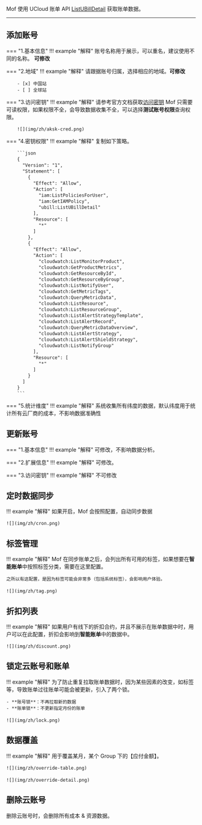Mof 使用 UCloud 账单 API [ListUBillDetail](https://docs.ucloud.cn/api/ubill-api/list_u_bill_detail) 获取账单数据。

---

## 添加账号
=== "1.基本信息"
    !!! example "解释"
        账号名称用于展示，可以重名，建议使用不同的名称。 **可修改**

=== "2.地域"
    !!! example "解释"
        请跟据账号归属，选择相应的地域。**可修改**

        - [x] 中国站
        - [ ] 全球站

=== "3.访问密钥"
    !!! example "解释"
        请参考官方文档获取[访问密钥](https://docs.ucloud.cn/uproject/user)
        Mof 只需要可读权限，如果权限不全，会导致数据收集不全，可以选择**测试账号权限**查询权限。

        ![](img/zh/aksk-cred.png)

=== "4.密钥权限"
    !!! example "解释"
        复制如下策略。

        ```json
        {
          "Version": "1",
          "Statement": [
            {
              "Effect": "Allow",
              "Action": [
                "iam:ListPoliciesForUser",
                "iam:GetIAMPolicy",
                "ubill:ListUBillDetail"
              ],
              "Resource": [
                "*"
              ]
            },
            {
              "Effect": "Allow",
              "Action": [
                "cloudwatch:ListMonitorProduct",
                "cloudwatch:GetProductMetrics",
                "cloudwatch:GetResourceById",
                "cloudwatch:GetResourceByGroup",
                "cloudwatch:ListNotifyUser",
                "cloudwatch:GetMetricTags",
                "cloudwatch:QueryMetricData",
                "cloudwatch:ListResource",
                "cloudwatch:ListResourceGroup",
                "cloudwatch:ListAlertStrategyTemplate",
                "cloudwatch:ListAlertRecord",
                "cloudwatch:QueryMetricDataOverview",
                "cloudwatch:ListAlertStrategy",
                "cloudwatch:ListAlertShieldStrategy",
                "cloudwatch:ListNotifyGroup"
              ],
              "Resource": [
                "*"
              ]
            }
          ]
        }
        ```

=== "5.统计维度"
    !!! example "解释"
        系统收集所有纬度的数据，默认纬度用于统计所有云厂商的成本，不影响数据准确性

## 更新账号
=== "1.基本信息"
    !!! example "解释"
        可修改，不影响数据分析。

=== "2.扩展信息"
    !!! example "解释"
        可修改。

=== "3.访问密钥"
    !!! example "解释"
        不可修改

## 定时数据同步
!!! example "解释"
    如果开启，Mof 会按照配置，自动同步数据

    ![](img/zh/cron.png)

## 标签管理
!!! example "解释"
    Mof 在同步账单之后，会列出所有可用的标签，如果想要在**智能账单**中按照标签分类，需要在这里配置。

    之所以有这配置，是因为标签可能会非常多（包括系统标签），会影响用户体验。

    ![](img/zh/tag.png)

## 折扣列表
!!! example "解释"
    如果用户有线下的折扣合约，并且不展示在账单数据中时，用户可以在此配置，折扣会影响到**智能账单**中的数据中。

    ![](img/zh/discount.png)

## 锁定云账号和账单
!!! example "解释"
    为了防止重复拉取账单数据时，因为某些因素的改变，如标签等，导致账单过往账单可能会被更新，引入了两个锁。

    - **账号锁**：不再拉取新的数据
    - **账单锁**：不更新指定月份的账单

    ![](img/zh/lock.png)

## 数据覆盖
!!! example "解释"
    用于覆盖某月，某个 Group 下的【应付金额】。

    ![](img/zh/override-table.png)

    ![](img/zh/override-detail.png)

## 删除云账号
删除云账号时，会删除所有成本 & 资源数据。